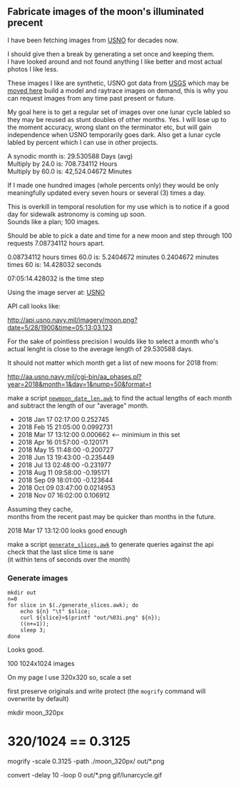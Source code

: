 
## Fabricate images of the moon's illuminated precent

I have been fetching images from [USNO](http://api.usno.navy.mil/imagery/moon.png)
for decades now.  

I should give then a break by generating a set once and keeping them.  
I have looked around and not found anything I like better and most
actual photos I like less.

These images I like are synthetic,
USNO got data from [USGS](https://pdsmaps.wr.usgs.gov/maps.html)
which may be [moved here](https://astrogeology.usgs.gov/)
build a model and raytrace images on demand, this is why you can request
images from any time past present or future.  


My goal here is to get a regular set of images over one lunar cycle
labled so they may be reused as stunt doubles of other months.
Yes.  I will lose up to the moment accuracy, wrong slant on the terminator etc,
but will gain independence when USNO temporarily goes dark.
Also get a lunar cycle labled by percent which I can use in other projects.  


A synodic month is:      29.530588 Days  (avg)  
Multiply by 24.0 is:    708.734112 Hours  
Multiply by 60.0 is: 42,524.04672  Minutes  

If I made one hundred images (whole percents only) they
would be only meaningfully updated every seven hours or
several (3) times a day.

This is overkill in temporal resolution for my use which is
to notice if a good day for sidewalk astronomy is coming up soon.  
Sounds like a plan; 100 images.

Should be able to pick a date and time for a new moon and step
through 100 requests 7.08734112 hours apart.

0.08734112 hours times 60.0 is:  5.2404672 minutes 
0.2404672 minutes times 60 is:  14.428032 seconds

07:05:14.428032 is the time step

Using the image server at: [USNO](http://aa.usno.navy.mil/data/docs/diskmap.php)

API call looks like:

   http://api.usno.navy.mil/imagery/moon.png?date=5/28/1900&time=05:13:03.123

For the sake of pointless precision I woulds like to select a month
who's actual lenght is close to the average length of 29.530588 days.

It should not matter which month
get a list of new moons for 2018 from:
 
http://aa.usno.navy.mil/cgi-bin/aa_phases.pl?year=2018&month=1&day=1&nump=50&format=t

make  a script [`newmoon_date_len.awk`](newmoon_date_len.awk)
to find the actual lengths of each month and
subtract the length of our "average" month.  

- 2018 Jan 17 02:17:00	0.252745
- 2018 Feb 15 21:05:00	0.0992731
- 2018 Mar 17 13:12:00	0.000662    <-- minimium in this set
- 2018 Apr 16 01:57:00	-0.120171
- 2018 May 15 11:48:00	-0.200727
- 2018 Jun 13 19:43:00	-0.235449
- 2018 Jul 13 02:48:00	-0.231977
- 2018 Aug 11 09:58:00	-0.195171
- 2018 Sep 09 18:01:00	-0.123644
- 2018 Oct 09 03:47:00	0.0214953
- 2018 Nov 07 16:02:00	0.106912

Assuming they cache,  
months from the recent past may be quicker than months in the future.

2018 Mar 17 13:12:00  looks good enough

make a script [`generate_slices.awk`](generate_slices.awk) 
to generate queries against the api  
check that the last slice time is sane  
(it within tens of seconds over the month)


### Generate images

    mkdir out
    n=0
    for slice in $(./generate_slices.awk); do
        echo ${n} "\t" $slice;
        curl ${slice}>$(printf "out/%03i.png" ${n});
        ((n+=1));
        sleep 3;
    done


Looks good.

100 1024x1024 images

On my page I use 320x320  so, scale a set

first preserve originals and write protect
(the `mogrify` command will overwrite by default)


mkdir moon_320px
# 320/1024  == 0.3125

mogrify -scale 0.3125 -path ./moon_320px/  out/*.png 








convert -delay 10 -loop 0 out/*.png gif/lunarcycle.gif
